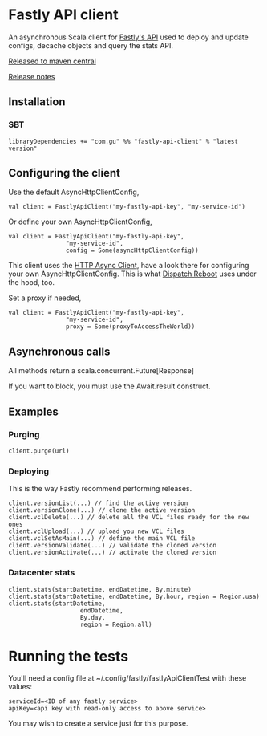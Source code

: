 Fastly API client
=================

An asynchronous Scala client for [Fastly's API](http://docs.fastly.com/api) used to deploy and update configs, decache objects and query the stats API.

[Released to maven central](http://search.maven.org/#search%7Cga%7C1%7Cfastly-api-client)

[Release notes](https://github.com/guardian/fastly-api-client/releases)

## Installation

### SBT

    libraryDependencies += "com.gu" %% "fastly-api-client" % "latest version"

## Configuring the client

Use the default AsyncHttpClientConfig,

    val client = FastlyApiClient("my-fastly-api-key", "my-service-id")

Or define your own AsyncHttpClientConfig,

    val client = FastlyApiClient("my-fastly-api-key",
                    "my-service-id",
                    config = Some(asyncHttpClientConfig))

This client uses the [HTTP Async Client](https://github.com/AsyncHttpClient/async-http-client), have a look there for configuring your own AsyncHttpClientConfig. This is what [Dispatch Reboot](https://github.com/dispatch/reboot) uses under the hood, too.

Set a proxy if needed,

    val client = FastlyApiClient("my-fastly-api-key",
                    "my-service-id",
                    proxy = Some(proxyToAccessTheWorld))


## Asynchronous calls

All methods return a scala.concurrent.Future[Response]

If you want to block, you must use the Await.result construct.

## Examples

### Purging

    client.purge(url)


### Deploying

This is the way Fastly recommend performing releases.

    client.versionList(...) // find the active version
    client.versionClone(...) // clone the active version
    client.vclDelete(...) // delete all the VCL files ready for the new ones
    client.vclUpload(...) // upload you new VCL files
    client.vclSetAsMain(...) // define the main VCL file
    client.versionValidate(...) // validate the cloned version
    client.versionActivate(...) // activate the cloned version


### Datacenter stats

    client.stats(startDatetime, endDatetime, By.minute)
    client.stats(startDatetime, endDatetime, By.hour, region = Region.usa)
    client.stats(startDatetime,
                        endDatetime,
                        By.day,
                        region = Region.all)

# Running the tests
You'll need a config file at ~/.config/fastly/fastlyApiClientTest with these values:

    serviceId=<ID of any fastly service>
    apiKey=<api key with read-only access to above service>

You may wish to create a service just for this purpose.

